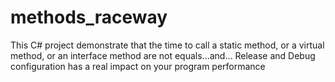 # methods_raceway



This C# project demonstrate that the time to call a static method, or a virtual method, or an interface method are not equals...and... Release and  Debug configuration has a real impact on your program performance
